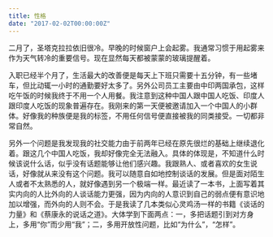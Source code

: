 ```yaml
---
title: 性格
date: "2017-02-02T00:00:00Z"
---
```


二月了，圣塔克拉拉依旧很冷。早晚的时候窗户上会起雾。我通常习惯于用起雾来作为天气转冷的重要信号。现在显然每天都被蒙蒙的玻璃提醒着。

入职已经半个月了，生活最大的改善便是每天上下班只需要十五分钟，有一些堵车，但比动辄一小时的通勤要好太多了。另外公司员工主要由中印两国承包，这样吃午饭的时候我终于不用一个人用餐。我注意到这种中国人跟中国人吃饭、印度人跟印度人吃饭的现象普遍存在。我刚来的第一天便被邀请加入一个中国人的小群体。好像我的种族便是我的标签，不用任何信号便直接被我的同类接受。一切都非常自然。

另外一个问题是我发现我的社交能力由于前两年已经在原先很烂的基础上继续退化着。跟这几个中国人吃饭，我却好像完全无法融入。具体的体现是，不知道什么时候该说什么话，似乎没有话题能够让他们感兴趣。我跟熟人、或者喜欢的女生说话，好像就从来没有这个问题。我可以随意自如地控制谈话的发展。但是面对陌生人或者不太熟悉的人，就好像遇到另一个极端一样。最近读了一本书，上面写着其实内向的人比外向的人谈话能力更强，因为内向的人意识到自己的弱点便有意识地加以增强，而外向的人则不会。于是我读了几本类似心灵鸡汤一样的书籍《谈话的力量》和《蔡康永的说话之道》。大体学到下面两点：一，多把话题引到对方身上，多用“你”而少用“我”；二，多用开放性问题，比如“为什么”，“怎样”。
